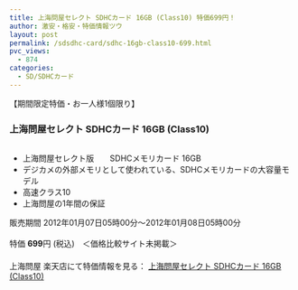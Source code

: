 ```yaml
---
title: 上海問屋セレクト SDHCカード 16GB (Class10) 特価699円！
author: 激安・格安・特価情報ツウ
layout: post
permalink: /sdsdhc-card/sdhc-16gb-class10-699.html
pvc_views:
  - 874
categories:
  - SD/SDHCカード
---
```

【期間限定特価・お一人様1個限り】  


### 上海問屋セレクト SDHCカード 16GB (Class10)

<div class="img-bg2 img_L">
  <a href="http://hb.afl.rakuten.co.jp/hgc/032ab3e9.5b793415.039e5bec.4fa1c071/?pc=http%3a%2f%2fitem.rakuten.co.jp%2fdonya%2f68324-ss%2f%3fscid%3daf_ich_link_img&#038;m=http%3a%2f%2fm.rakuten.co.jp%2fdonya%2fi%2f10923788%2f" target="_blank"><img src="http://hbb.afl.rakuten.co.jp/hgb/?pc=http%3a%2f%2fthumbnail.image.rakuten.co.jp%2f%400_mall%2fdonya%2fcabinet%2fflashitem3%2f88583s-0.jpg%3f_ex%3d128x128&#038;m=http%3a%2f%2fthumbnail.image.rakuten.co.jp%2f%400_mall%2fdonya%2fcabinet%2fflashitem3%2f88583s-0.jpg" border="0" title="" alt="" /></a>
</div>

<!--more-->

  * 上海問屋セレクト版　　SDHCメモリカード 16GB
  * デジカメの外部メモリとして使われている、SDHCメモリカードの大容量モデル
  * 高速クラス10
  * 上海問屋の1年間の保証

販売期間 2012年01月07日05時00分～2012年01月08日05時00分  
<br clear="all" />特価 <span class="tokka-price"><strong>699</strong></span>円 (税込)　＜価格比較サイト未掲載＞  
　　  
上海問屋 楽天店にて特価情報を見る： <a href="http://hb.afl.rakuten.co.jp/hgc/032ab3e9.5b793415.039e5bec.4fa1c071/?pc=http%3a%2f%2fitem.rakuten.co.jp%2fdonya%2f68324-ss%2f%3fscid%3daf_ich_link_img&#038;m=http%3a%2f%2fm.rakuten.co.jp%2fdonya%2fi%2f10923788%2f" target="_blank"><span class="fs150p">上海問屋セレクト SDHCカード 16GB (Class10)</span></a>